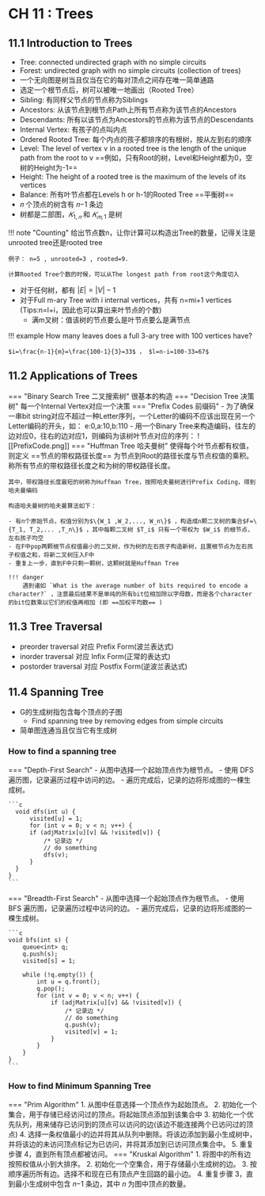 # CH 11 : Trees

## 11.1 Introduction to Trees

- Tree: connected undirected graph with no simple circuits
- Forest: undirected graph with no simple circuits (collection of trees)
- 一个无向图是树当且仅当在它的每对顶点之间存在唯一简单通路
- 选定一个根节点后，树可以被唯一地画出（Rooted Tree）
- Sibling: 有同样父节点的节点称为Siblings
- Ancestors: 从该节点到根节点Path上所有节点称为该节点的Ancestors
- Descendants: 所有以该节点为Ancestors的节点称为该节点的Descendants
- Internal Vertex: 有孩子的点叫内点
- Ordered Rooted Tree: 每个内点的孩子都排序的有根树，按从左到右的顺序
- Level: The level of vertex v in a rooted tree is the length of the unique path from the root to v ==例如，只有Root的树，Level和Height都为0，空树的Height为-1==
- Height: The height of a rooted tree is the maximum of the levels of its vertices
- Balance: 所有叶节点都在Levels h or h-1的Rooted Tree ==平衡树==
- 𝑛 个顶点的树含有 𝑛−1 条边
- 树都是二部图，$𝐾_{1,𝑛}$ 和 $𝐾_{𝑚,1}$ 是树

!!! note "Counting"
	给出节点数n，让你计算可以构造出Tree的数量，记得关注是unrooted tree还是rooted tree
	
	例子： n=5 , unrooted=3 , rooted=9.
	
	计算Rooted Tree个数的时候，可以从The longest path from root这个角度切入

- 对于任何树，都有 $|E|=|V|-1$
- 对于Full m-ary Tree with i internal vertices，共有 n=mi+1 vertices (Tips:n=l+i，因此也可以算出来叶节点的个数)
	- 满m叉树：值该树的节点要么是叶节点要么是满节点

!!! example
	How many leaves does a full 3-ary tree with 100 vertices have?
	
	$i=\frac{n-1}{m}=\frac{100-1}{3}=33$ ， $l=n-i=100-33=67$


## 11.2 Applications of Trees

=== "Binary Search Tree 二叉搜索树"
	很基本的构造
=== "Decision Tree 决策树"
	每一个Internal Vertex对应一个决策
=== "Prefix Codes 前缀码"
	- 为了确保一串bit string对应不超过一种Letter序列，一个Letter的编码不应该出现在另一个Letter编码的开头，如： e:0,a:10,b:110
	- 用一个Binary Tree来构造编码，往左的边对应0，往右的边对应1，则编码为该树叶节点对应的序列：
	![[PrefixCode.png]]
=== "Huffman Tree 哈夫曼树"
	使得每个叶节点都有权值，则定义 ==节点的带权路径长度== 为节点到Root的路径长度与节点权值的乘积。称所有节点的带权路径长度之和为树的带权路径长度。
	
	其中，带权路径长度最短的树称为Huffman Tree，按照哈夫曼树进行Prefix Coding，得到哈夫曼编码
	
	构造哈夫曼树的哈夫曼算法如下：
	
	- 有n个原始节点，权值分别为$\{W_1 ,W_2,..., W_n\}$ ，构造成n颗二叉树的集合$F=\{T_1, T_2,... ,T_n\}$ ，其中每颗二叉树 $T_i$ 只有一个带权为 $W_i$ 的根节点，左右孩子均空
	- 在F中pop两颗根节点权值最小的二叉树，作为树的左右孩子构造新树，且置根节点为左右孩子权值之和，将新二叉树压入F中
	- 重复上一步，直到F中只剩一颗树，这颗树就是Huffman Tree
	
	!!! danger
		遇到诸如 `What is the average number of bits required to encode a character?` ，注意最后结果不是单纯的所有bit位相加除以字母数，而是各个character的bit位数乘以它们的权值再相加 (即 ==加权平均数== )
## 11.3 Tree Traversal

- preorder traversal 对应 Prefix Form(波兰表达式)
- inorder traversal 对应 Infix Form(正常的表达式)
- postorder traversal 对应 Postfix Form(逆波兰表达式)

## 11.4 Spanning Tree

- G的生成树指包含每个顶点的子图
	- Find spanning tree by removing edges from simple circuits
- 简单图连通当且仅当它有生成树

### How to find a spanning tree

=== "Depth-First Search"
	- 从图中选择一个起始顶点作为根节点。
	- 使用 DFS 遍历图，记录遍历过程中访问的边。
	- 遍历完成后，记录的边将形成图的一棵生成树。
	
	```c
	  void dfs(int u) {
		  visited[u] = 1;
		  for (int v = 0; v < n; v++) {
	      if (adjMatrix[u][v] && !visited[v]) {
	          /* 记录边 */
	          // do something
	          dfs(v);
	      }
	  }
	}
	```
=== "Breadth-First Search"
	- 从图中选择一个起始顶点作为根节点。
	- 使用 BFS 遍历图，记录遍历过程中访问的边。
	- 遍历完成后，记录的边将形成图的一棵生成树。
	
	```c
	void bfs(int s) {
	    queue<int> q;
	    q.push(s);
	    visited[s] = 1;
	
	    while (!q.empty()) {
	        int u = q.front();
	        q.pop();
	        for (int v = 0; v < n; v++) {
	            if (adjMatrix[u][v] && !visited[v]) {
	                /* 记录边 */
	                // do something
	                q.push(v);
	                visited[v] = 1;
	            }
	        }
	    }
	}
	```


### How to find Minimum Spanning Tree

=== "Prim Algorithm"
	1. 从图中任意选择一个顶点作为起始顶点。
	2. 初始化一个集合，用于存储已经访问过的顶点。将起始顶点添加到该集合中
	3. 初始化一个优先队列，用来储存已访问到的顶点可以访问的边(该边不能连接两个已访问过的顶点)
	4. 选择一条权值最小的边并将其从队列中删除。将该边添加到最小生成树中，并将该边的未访问顶点标记为已访问，并将其添加到已访问顶点集合中。
	5. 重复步骤 4，直到所有顶点都被访问。
=== "Kruskal Algorithm"
	1. 将图中的所有边按照权值从小到大排序。
	2. 初始化一个空集合，用于存储最小生成树的边。
	3. 按顺序遍历所有边。选择不和现在已有顶点产生回路的最小边。
	4. 重复步骤 3，直到最小生成树中包含 𝑛−1 条边，其中 𝑛 为图中顶点的数量。

